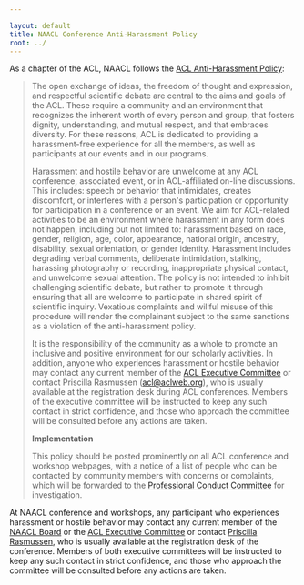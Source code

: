 ```yaml
---

layout: default
title: NAACL Conference Anti-Harassment Policy
root: ../
---
```


As a chapter of the ACL, NAACL follows the [ACL Anti-Harassment Policy](https://aclweb.org/adminwiki/index.php?title=Anti-Harassment_Policy):

>The open exchange of ideas, the freedom of thought and expression, and respectful scientific debate are central to the aims and goals of the ACL. These require a community and an environment that recognizes the inherent worth of every person and group, that fosters dignity, understanding, and mutual respect, and that embraces diversity. For these reasons, ACL is dedicated to providing a harassment-free experience for all the members, as well as participants at our events and in our programs.
>
>Harassment and hostile behavior are unwelcome at any ACL conference, associated event, or in ACL-affiliated on-line discussions. This includes: speech or behavior that intimidates, creates discomfort, or interferes with a person's participation or opportunity for participation in a conference or an event. We aim for ACL-related activities to be an environment where harassment in any form does not happen, including but not limited to: harassment based on race, gender, religion, age, color, appearance, national origin, ancestry, disability, sexual orientation, or gender identity. Harassment includes degrading verbal comments, deliberate intimidation, stalking, harassing photography or recording, inappropriate physical contact, and unwelcome sexual attention. The policy is not intended to inhibit challenging scientific debate, but rather to promote it through ensuring that all are welcome to participate in shared spirit of scientific inquiry. Vexatious complaints and willful misuse of this procedure will render the complainant subject to the same sanctions as a violation of the anti-harassment policy.
>
>It is the responsibility of the community as a whole to promote an inclusive and positive environment for our scholarly activities. In addition, anyone who experiences harassment or hostile behavior may contact any current member of the [ACL Executive Committee](https://www.aclweb.org/portal/about) or contact Priscilla Rasmussen ([acl@aclweb.org](mailto:acl@aclweb.org)), who is usually available at the registration desk during ACL conferences. Members of the executive committee will be instructed to keep any such contact in strict confidence, and those who approach the committee will be consulted before any actions are taken.
>
>**Implementation**
>
>This policy should be posted prominently on all ACL conference and workshop webpages, with a notice of a list of people who can be contacted by community members with concerns or complaints, which will be forwarded to the [Professional Conduct Committee](https://aclweb.org/adminwiki/index.php?title=Professional_Conduct_Committee) for investigation.

At NAACL conference and workshops,  any participant who experiences harassment or hostile behavior may contact any current member of the [NAACL Board](/officers/) or the [ACL Executive Committee](https://www.aclweb.org/portal/about) or contact [Priscilla Rasmussen](mailto:acl@aclweb.org), who is usually available at the registration desk of the conference. Members of both executive committees will be instructed to keep any such contact in strict confidence, and those who approach the committee will be consulted before any actions are taken.

